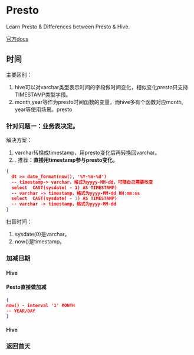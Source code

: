 # Presto
Learn Presto &amp; Differences between Presto &amp; Hive.

[官方docs](https://prestodb.io/docs/current/)


## 时间
主要区别：
1. hive可以对varchar类型表示时间的字段做时间变化，相似变化presto只支持TIMESTAMP类型字段。
2. month,year等作为presto时间函数的变量，而hive多有个函数对应month, year等使用场景。presto

### 针对问题一：业务表决定。
解决方案：
1. varchar转换成timestamp，用presto变化后再转换回varchar。
2. . 推荐：**直接用timestamp参与presto变化。**

```json
{
  dt >= date_format(now(), '%Y-%m-%d') 
  -- timestamp-> varchar，格式为yyyy-MM-dd，可随自己需要改变
  select  CAST(sysdate( - 1) AS TIMESTAMP)
  -- varchar -> timestamp，格式为yyyy-MM-dd HH:mm:ss
  select  CAST(sysdate( - 1) AS TIMESTAMP)
  -- varchar -> timestamp，格式为yyyy-MM-dd
}
```

扫盲时间：
1. sysdate(0)是varchar。
2. now()是timestamp。


### 加减日期
#### Hive
#### Pesto直接做加减
```json
{
now() - interval '1' MONTH
-- YEAR/DAY
}
```


#### Hive

### 返回首天


## 

